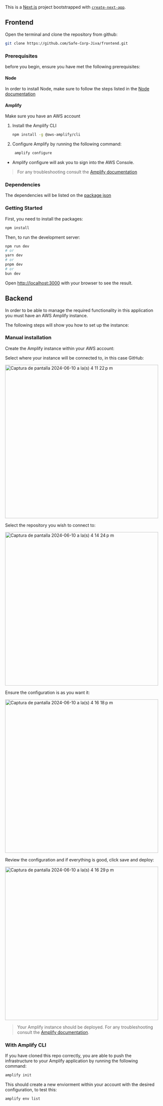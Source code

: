 This is a [Next.js](https://nextjs.org/) project bootstrapped with [`create-next-app`](https://github.com/vercel/next.js/tree/canary/packages/create-next-app).

## Frontend

Open the terminal and clone the repository from github:

```bash
git clone https://github.com/Safe-Corp-Jiva/frontend.git
```

### Prerequisites 

before you begin, ensure you have met the following prerequisites: 

#### Node

In order to install Node, make sure to follow the steps listed in the [Node documentation](https://nodejs.org/en/download/package-manager)

#### Amplify

Make sure you have an AWS account

1. Install the Amplify CLI
    ```bash
    npm install -g @aws-amplify/cli
    ```
2. Configure Amplify by running the following command:
   ```bash
    amplify configure
    ```
  - Amplify configure will ask you to sign into the AWS Console.
   
> For any troubleshooting consult the [Amplify documentation](https://docs.amplify.aws/gen1/javascript/tools/cli/start/set-up-cli/) 

### Dependencies

The dependencies will be listed on the [package json](package.json)


### Getting Started

First, you need to install the packages:

```bash
npm install
```

Then, to run the development server:

```bash
npm run dev
# or
yarn dev
# or
pnpm dev
# or
bun dev
```

Open [http://localhost:3000](http://localhost:3000) with your browser to see the result.


## Backend

In order to be able to manage the required functionality in this application you must have an AWS Amplify instance.

The following steps will show you how to set up the instance:

### Manual installation 

Create the Amplify instance within your AWS account:

Select where your instance will be connected to, in this case GitHub:

<img width="500" alt="Captura de pantalla 2024-06-10 a la(s) 4 11 22 p m" src="https://github.com/Safe-Corp-Jiva/frontend/assets/83849161/fc2fdfd7-cc36-48bd-bf31-18e8660f664b">

Select the repository you wish to connect to:

<img width="500" alt="Captura de pantalla 2024-06-10 a la(s) 4 14 24 p m" src="https://github.com/Safe-Corp-Jiva/frontend/assets/83849161/69c17698-1c84-4abc-9ed6-bf3994205013">

Ensure the configuration is as you want it:

<img width="500" alt="Captura de pantalla 2024-06-10 a la(s) 4 16 18 p m" src="https://github.com/Safe-Corp-Jiva/frontend/assets/83849161/198e5ddd-b3a9-48c3-9ab4-72f033126aea">

Review the configuration and if everything is good, click save and deploy:

<img width="500" alt="Captura de pantalla 2024-06-10 a la(s) 4 16 29 p m" src="https://github.com/Safe-Corp-Jiva/frontend/assets/83849161/5bbc7526-764a-4fe8-b2e7-86b4a86f494c">

> Your Amplify instance should be deployed. For any troubleshooting consult the [Amplify documentation](https://docs.amplify.aws/gen1/).

### With Amplify CLI 

If you have cloned this repo correctly, you are able to push the infrastructure to your Amplify application by running the following command:

   ```bash
   amplify init
   ```
   This should create a new enviorment within your account with the desired configuration, to test this:

   ```bash
   amplify env list
   ```
